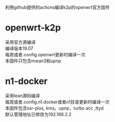 利用github提供的actions编译k2p的openwrt官方固件  

# openwrt-k2p
采用官方源编译  
编译版本19.07  
每周或者.config.openwrt更新时编译一次  
本固件只包含mwan3和upnp 

# n1-docker
采用lean源码编译  
每周或者.config.n1.docker或者n1目录更新时编译一次  
本固件包含ssr-plus, kms，upnp，turbo acc ,ttyd  
默认管理地址已修改为192.168.2.2  
